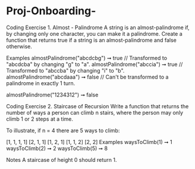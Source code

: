 # Proj-Onboarding-


Coding Exercise 1. Almost - Palindrome
A string is an almost-palindrome if, by changing only one character, you can make it a palindrome. Create a function that returns true if a string is an almost-palindrome and false otherwise.

Examples
almostPalindrome("abcdcbg") ➞ true
// Transformed to "abcdcba" by changing "g" to "a".
almostPalindrome("abccia") ➞ true
// Transformed to "abccba" by changing "i" to "b".
almostPalindrome("abcdaaa") ➞ false
// Can't be transformed to a palindrome in exactly 1 turn.

almostPalindrome("1234312") ➞ false

Coding Exercise 2. Staircase of Recursion
Write a function that returns the number of ways a person can climb n stairs, where the person may only climb 1 or 2 steps at a time.

To illustrate, if n = 4 there are 5 ways to climb:

[1, 1, 1, 1]
[2, 1, 1]
[1, 2, 1]
[1, 1, 2]
[2, 2]
Examples
waysToClimb(1) ➞ 1
waysToClimb(2) ➞ 2
waysToClimb(5) ➞ 8

Notes
A staircase of height 0 should return 1.
